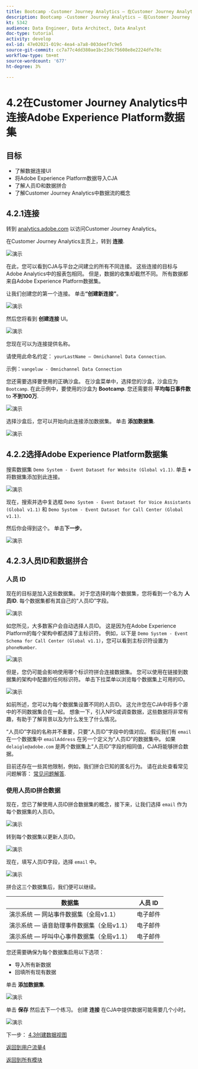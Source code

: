 ```yaml
---
title: Bootcamp -Customer Journey Analytics — 在Customer Journey Analytics中连接Adobe Experience Platform数据集
description: Bootcamp -Customer Journey Analytics — 在Customer Journey Analytics中连接Adobe Experience Platform数据集
kt: 5342
audience: Data Engineer, Data Architect, Data Analyst
doc-type: tutorial
activity: develop
exl-id: 47e02021-019c-4ea4-a7a8-003deef7c9e5
source-git-commit: cc7a77c4dd380ae1bc23dc75608e8e2224dfe78c
workflow-type: tm+mt
source-wordcount: '677'
ht-degree: 3%

---
```


# 4.2在Customer Journey Analytics中连接Adobe Experience Platform数据集

## 目标

- 了解数据连接UI
- 将Adobe Experience Platform数据导入CJA
- 了解人员ID和数据拼合
- 了解Customer Journey Analytics中数据流的概念

## 4.2.1连接

转到 [analytics.adobe.com](https://analytics.adobe.com) 以访问Customer Journey Analytics。

在Customer Journey Analytics主页上，转到 **连接**.

![演示](./images/cja2.png)

在此，您可以看到CJA与平台之间建立的所有不同连接。 这些连接的目标与Adobe Analytics中的报表包相同。 但是，数据的收集却截然不同。 所有数据都来自Adobe Experience Platform数据集。

让我们创建您的第一个连接。 单击&#x200B;**“创建新连接”**。

![演示](./images/cja4.png)

然后您将看到 **创建连接** UI。

![演示](./images/cja5.png)

您现在可以为连接提供名称。

请使用此命名约定： `yourLastName – Omnichannel Data Connection`.

示例：`vangeluw - Omnichannel Data Connection`

您还需要选择要使用的正确沙盒。 在沙盒菜单中，选择您的沙盒，沙盒应为 `Bootcamp`. 在此示例中，要使用的沙盒为 **Bootcamp**. 您还需要将 **平均每日事件数** to **不到100万**.

![演示](./images/cjasb.png)

选择沙盒后，您可以开始向此连接添加数据集。 单击 **添加数据集**.

![演示](./images/cjasb1.png)

## 4.2.2选择Adobe Experience Platform数据集

搜索数据集 `Demo System - Event Dataset for Website (Global v1.1)`. 单击 **+** 将数据集添加到此连接。

![演示](./images/cja7.png)

现在，搜索并选中复选框 `Demo System - Event Dataset for Voice Assistants (Global v1.1)` 和 `Demo System - Event Dataset for Call Center (Global v1.1)`.

然后你会得到这个。 单击&#x200B;**下一步**。

![演示](./images/cja9.png)

## 4.2.3人员ID和数据拼合

### 人员 ID

现在的目标是加入这些数据集。 对于您选择的每个数据集，您将看到一个名为 **人员ID**. 每个数据集都有其自己的“人员ID”字段。

![演示](./images/cja11.png)

如您所见，大多数客户会自动选择人员ID。 这是因为在Adobe Experience Platform的每个架构中都选择了主标识符。 例如，以下是 `Demo System - Event Schema for Call Center (Global v1.1)`，您可以看到主标识符设置为 `phoneNumber`.

![演示](./images/cja13.png)

但是，您仍可能会影响使用哪个标识符拼合连接数据集。 您可以使用在链接到数据集的架构中配置的任何标识符。 单击下拉菜单以浏览每个数据集上可用的ID。

![演示](./images/cja14.png)

如前所述，您可以为每个数据集设置不同的人员ID。 这允许您在CJA中将多个源中的不同数据集合在一起。 想象一下，引入NPS或调查数据，这些数据将非常有趣，有助于了解背景以及为什么发生了什么情况。

“人员ID”字段的名称并不重要，只要“人员ID”字段中的值对应。 假设我们有 `email` 在一个数据集中 `emailAddress` 在另一个定义为“人员ID”的数据集中。 如果 `delaigle@adobe.com` 是两个数据集上“人员ID”字段的相同值，CJA将能够拼合数据。

目前还存在一些其他限制，例如，我们拼合已知的匿名行为。 请在此处查看常见问题解答： [常见问题解答](https://experienceleague.adobe.com/docs/analytics-platform/using/cja-overview/cja-faq.html?lang=zh-Hans).

### 使用人员ID拼合数据

现在，您已了解使用人员ID拼合数据集的概念，接下来，让我们选择 `email` 作为每个数据集的人员ID。

![演示](./images/cja15.png)

转到每个数据集以更新人员ID。

![演示](./images/cja12a.png)

现在，填写人员ID字段，选择 `email` 中。

![演示](./images/cja17.png)

拼合这三个数据集后，我们便可以继续。

| 数据集 | 人员 ID |
| ----------------- |-------------| 
| 演示系统 — 网站事件数据集（全局v1.1） | 电子邮件 |
| 演示系统 — 语音助理事件数据集（全局v1.1） | 电子邮件 |
| 演示系统 — 呼叫中心事件数据集（全局v1.1） | 电子邮件 |

您还需要确保为每个数据集启用以下选项：

- 导入所有新数据
- 回填所有现有数据

单击 **添加数据集**.

![演示](./images/cja16.png)

单击 **保存** 然后去下一个练习。
创建 **连接** 在CJA中提供数据可能需要几个小时。

![演示](./images/cja20.png)

下一步： [4.3创建数据视图](./ex3.md)

[返回到用户流量4](./uc4.md)

[返回到所有模块](./../../overview.md)
